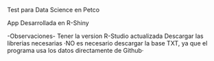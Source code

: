 Test para Data Science en Petco

App Desarrollada en R-Shiny

-Observaciones- 
Tener la version R-Studio actualizada
Descargar las librerias necesarias
·NO es necesario descargar la base TXT, ya que el programa usa los datos directamente de Github· 
